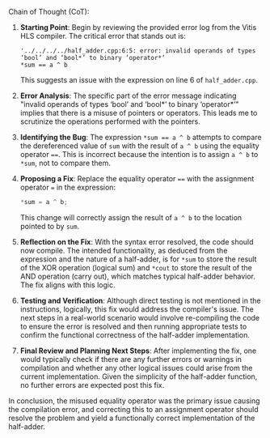 Chain of Thought (CoT):

1. **Starting Point**: Begin by reviewing the provided error log from the Vitis HLS compiler. The critical error that stands out is:
   ```text
   '../../../../half_adder.cpp:6:5: error: invalid operands of types ‘bool’ and ‘bool*’ to binary ‘operator*’
   *sum == a ^ b
   ```
   This suggests an issue with the expression on line 6 of `half_adder.cpp`.

2. **Error Analysis**: The specific part of the error message indicating "invalid operands of types ‘bool’ and ‘bool*’ to binary ‘operator*’" implies that there is a misuse of pointers or operators. This leads me to scrutinize the operations performed with the pointers.

3. **Identifying the Bug**: The expression `*sum == a ^ b` attempts to compare the dereferenced value of `sum` with the result of `a ^ b` using the equality operator `==`. This is incorrect because the intention is to assign `a ^ b` to `*sum`, not to compare them.

4. **Proposing a Fix**: Replace the equality operator `==` with the assignment operator `=` in the expression:
   ```cpp
   *sum = a ^ b;
   ```
   This change will correctly assign the result of `a ^ b` to the location pointed to by `sum`.

5. **Reflection on the Fix**: With the syntax error resolved, the code should now compile. The intended functionality, as deduced from the expression and the nature of a half-adder, is for `*sum` to store the result of the XOR operation (logical sum) and `*cout` to store the result of the AND operation (carry out), which matches typical half-adder behavior. The fix aligns with this logic.

6. **Testing and Verification**: Although direct testing is not mentioned in the instructions, logically, this fix would address the compiler's issue. The next steps in a real-world scenario would involve re-compiling the code to ensure the error is resolved and then running appropriate tests to confirm the functional correctness of the half-adder implementation.

7. **Final Review and Planning Next Steps**: After implementing the fix, one would typically check if there are any further errors or warnings in compilation and whether any other logical issues could arise from the current implementation. Given the simplicity of the half-adder function, no further errors are expected post this fix.

In conclusion, the misused equality operator was the primary issue causing the compilation error, and correcting this to an assignment operator should resolve the problem and yield a functionally correct implementation of the half-adder.